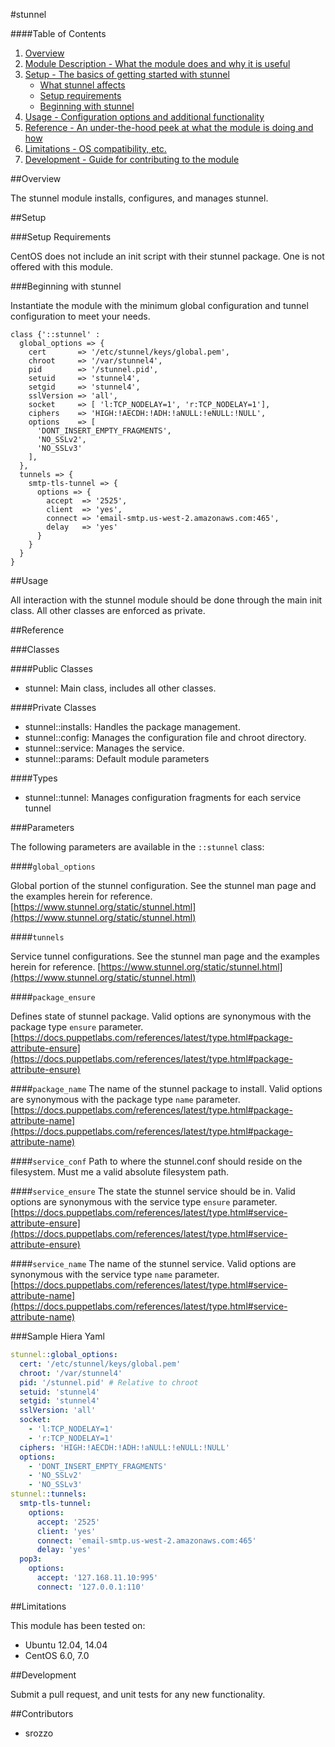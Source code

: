 #stunnel

####Table of Contents

1. [Overview](#overview)
2. [Module Description - What the module does and why it is useful](#module-description)
3. [Setup - The basics of getting started with stunnel](#setup)
    * [What stunnel affects](#what-stunnel-affects)
    * [Setup requirements](#setup-requirements)
    * [Beginning with stunnel](#beginning-with-stunnel)
4. [Usage - Configuration options and additional functionality](#usage)
5. [Reference - An under-the-hood peek at what the module is doing and how](#reference)
5. [Limitations - OS compatibility, etc.](#limitations)
6. [Development - Guide for contributing to the module](#development)

##Overview

The stunnel module installs, configures, and manages stunnel.

##Setup

###Setup Requirements

CentOS does not include an init script with their stunnel package. One is not
offered with this module.

###Beginning with stunnel

Instantiate the module with the minimum global configuration and tunnel
configuration to meet your needs.

```puppet
class {'::stunnel' :
  global_options => {
    cert       => '/etc/stunnel/keys/global.pem',
    chroot     => '/var/stunnel4',
    pid        => '/stunnel.pid',
    setuid     => 'stunnel4',
    setgid     => 'stunnel4',
    sslVersion => 'all',
    socket     => [ 'l:TCP_NODELAY=1', 'r:TCP_NODELAY=1'],
    ciphers    => 'HIGH:!AECDH:!ADH:!aNULL:!eNULL:!NULL',
    options    => [
      'DONT_INSERT_EMPTY_FRAGMENTS',
      'NO_SSLv2',
      'NO_SSLv3'
    ],
  },
  tunnels => {
    smtp-tls-tunnel => {
      options => {
        accept  => '2525',
        client  => 'yes',
        connect => 'email-smtp.us-west-2.amazonaws.com:465',
        delay   => 'yes'
      }
    }
  }
}
```

##Usage

All interaction with the stunnel module should be done through the main init class. All other classes are enforced as private.

##Reference

###Classes

####Public Classes

* stunnel: Main class, includes all other classes.

####Private Classes

* stunnel::installs: Handles the package management.
* stunnel::config: Manages the configuration file and chroot directory.
* stunnel::service: Manages the service.
* stunnel::params: Default module parameters

####Types
* stunnel::tunnel: Manages configuration fragments for each service tunnel

###Parameters

The following parameters are available in the `::stunnel` class:

####`global_options`

Global portion of the stunnel configuration. See the stunnel man page and the examples herein for reference.
[https://www.stunnel.org/static/stunnel.html](https://www.stunnel.org/static/stunnel.html)

####`tunnels`

Service tunnel configurations. See the stunnel man page and the examples herein for reference.
[https://www.stunnel.org/static/stunnel.html](https://www.stunnel.org/static/stunnel.html)

####`package_ensure`

Defines state of stunnel package. Valid options are synonymous with the package type `ensure` parameter.
[https://docs.puppetlabs.com/references/latest/type.html#package-attribute-ensure](https://docs.puppetlabs.com/references/latest/type.html#package-attribute-ensure)

####`package_name`
The name of the stunnel package to install. Valid options are synonymous with the package type `name` parameter.
[https://docs.puppetlabs.com/references/latest/type.html#package-attribute-name](https://docs.puppetlabs.com/references/latest/type.html#package-attribute-name)

####`service_conf`
Path to where the stunnel.conf should reside on the filesystem. Must me a valid absolute filesystem path.

####`service_ensure`
The state the stunnel service should be in. Valid options are synonymous with the service type `ensure` parameter.
[https://docs.puppetlabs.com/references/latest/type.html#service-attribute-ensure](https://docs.puppetlabs.com/references/latest/type.html#service-attribute-ensure)

####`service_name`
The name of the stunnel service. Valid options are synonymous with the service type `name` parameter.
[https://docs.puppetlabs.com/references/latest/type.html#service-attribute-name](https://docs.puppetlabs.com/references/latest/type.html#service-attribute-name)

###Sample Hiera Yaml

```yaml
stunnel::global_options:
  cert: '/etc/stunnel/keys/global.pem'
  chroot: '/var/stunnel4'
  pid: '/stunnel.pid' # Relative to chroot
  setuid: 'stunnel4'
  setgid: 'stunnel4'
  sslVersion: 'all'
  socket:
    - 'l:TCP_NODELAY=1'
    - 'r:TCP_NODELAY=1'
  ciphers: 'HIGH:!AECDH:!ADH:!aNULL:!eNULL:!NULL'
  options:
    - 'DONT_INSERT_EMPTY_FRAGMENTS'
    - 'NO_SSLv2'
    - 'NO_SSLv3'
stunnel::tunnels:
  smtp-tls-tunnel:
    options:
      accept: '2525'
      client: 'yes'
      connect: 'email-smtp.us-west-2.amazonaws.com:465'
      delay: 'yes'
  pop3:
    options:
      accept: '127.168.11.10:995'
      connect: '127.0.0.1:110'
```

##Limitations

This module has been tested on:
* Ubuntu 12.04, 14.04
* CentOS 6.0, 7.0

##Development

Submit a pull request, and unit tests for any new functionality.

##Contributors
* srozzo
